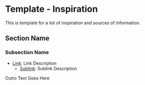 <!-- ======================================== template-inspiration.md Start ======================================== -->


<!-- ------------------------------ Intro Start ------------------------------ -->

# Template - Inspiration

This is template for a list of inspiration and sources of information.

<!-- ------------------------------ Intro End ------------------------------ -->


<!-- ------------------------------ Section Start ------------------------------ -->

## Section Name

<!-- ++++++++++++++++++++ Subsection Start ++++++++++++++++++++ -->

### Subsection Name
* [Link](https://www.google.com/): Link Description
  - [Sublink](https://www.google.com/): Sublink Description

<!-- ++++++++++++++++++++ Subsection End ++++++++++++++++++++ -->


<!-- ------------------------------ Section End ------------------------------ -->


<!-- ------------------------------ Outro Start ------------------------------ -->

Outro Text Goes Here

<!-- ------------------------------ Outro End ------------------------------ -->


<!-- ======================================== template-inspiration.md End ======================================== -->
